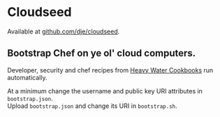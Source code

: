 # Cloudseed

Available at [github.com/dje/cloudseed](http://github.com/dje/cloudseed).

## Bootstrap Chef on ye ol' cloud computers.

Developer, security and chef recipes from [Heavy Water Cookbooks](http://github.com/dje/cookbooks) run automatically.

At a minimum change the username and public key URI attributes in `bootstrap.json`.  
Upload `bootstrap.json` and change its URI in `bootstrap.sh`.
